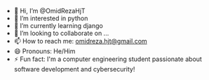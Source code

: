 - 👋 Hi, I’m @OmidRezaHjT
- 👀 I’m interested in python
- 🌱 I’m currently learning django
- 💞️ I’m looking to collaborate on ...
- 📫 How to reach me: omidreza.hjt@gmail.com
- 😄 Pronouns: He/Him
- ⚡ Fun fact: I'm a computer engineering student passionate about software development and cybersecurity!

<!---
OmidRezaHjT/OmidRezaHjT is a ✨ special ✨ repository because its `README.md` (this file) appears on your GitHub profile.
You can click the Preview link to take a look at your changes.
--->
